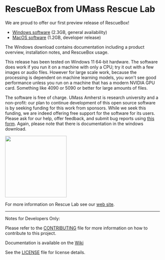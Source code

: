 # RescueBox from UMass Rescue Lab

We are proud to offer our first preview release of RescueBox!

* [Windows software](https://umass-my.sharepoint.com/:u:/g/personal/sahilsharma_umass_edu/EYSwMi7RkoFCosIZLdzuqnMBN8n7ejoIPT9eqVjXqKIlJg?e=Kis33R) (2.3GB, general availability) 
* [MacOS software](https://github.com/UMass-Rescue/RescueBox/releases/tag/v2.1.0) (1.2GB, developer release)

The Windows download contains documentation including a product overview, installation notes, and RescueBox usage. 

This release has been tested on Windows 11 64-bit hardware. The software does work if you run it on a machine with only a CPU; try it out with a few images or audio files. However for large scale work, because the processing is dependent on machine learning models, you won't see good performance unless you run on a machine that has a modern NVIDIA GPU card. Something like 4090 or 5090 or better for large amounts of files.

The software is free of charge. UMass Amherst is research university and a non-profit: our plan to continue development of this open source software is by seeking funding for this work from sponsors. While we seek this funding, we are indeed offering free support for the software for its users. Please ask for our help, offer feedback, and submit bug reports using [this form](https://forms.gle/wYs1S5k1JS3G2rLo7). Again, please note that there is documentation in the windows download. 

<img  width="200px" src="https://images.squarespace-cdn.com/content/v1/5efb7aa577f8b34b0f786c0f/1598361988326-7EWAXEOBNQGIQGSQK8PS/Rescue+Lab+LogoOL.jpg?format=1500w">

For more information on Rescue Lab see our [web site](https://rescue-lab.org).


-----------------------
Notes for Developers Only:

Please refer to the [CONTRIBUTING](CONTRIBUTING.md) file for more information on how to contribute to this project.

Documentation is available on the [Wiki](https://github.com/UMass-Rescue/RescueBox/wiki)

See the [LICENSE](LICENSE) file for license details.

